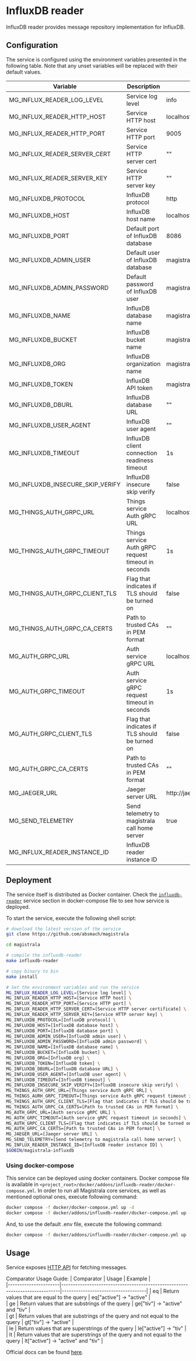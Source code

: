 # InfluxDB reader

InfluxDB reader provides message repository implementation for InfluxDB.

## Configuration

The service is configured using the environment variables presented in the
following table. Note that any unset variables will be replaced with their
default values.

| Variable                         | Description                                         | Default                        |
| -------------------------------- | --------------------------------------------------- | ------------------------------ |
| MG_INFLUX_READER_LOG_LEVEL       | Service log level                                   | info                           |
| MG_INFLUX_READER_HTTP_HOST       | Service HTTP host                                   | localhost                      |
| MG_INFLUX_READER_HTTP_PORT       | Service HTTP port                                   | 9005                           |
| MG_INFLUX_READER_SERVER_CERT     | Service HTTP server cert                            | ""                             |
| MG_INFLUX_READER_SERVER_KEY      | Service HTTP server key                             | ""                             |
| MG_INFLUXDB_PROTOCOL             | InfluxDB protocol                                   | http                           |
| MG_INFLUXDB_HOST                 | InfluxDB host name                                  | localhost                      |
| MG_INFLUXDB_PORT                 | Default port of InfluxDB database                   | 8086                           |
| MG_INFLUXDB_ADMIN_USER           | Default user of InfluxDB database                   | magistrala                     |
| MG_INFLUXDB_ADMIN_PASSWORD       | Default password of InfluxDB user                   | magistrala                     |
| MG_INFLUXDB_NAME                 | InfluxDB database name                              | magistrala                     |
| MG_INFLUXDB_BUCKET               | InfluxDB bucket name                                | magistrala-bucket              |
| MG_INFLUXDB_ORG                  | InfluxDB organization name                          | magistrala                     |
| MG_INFLUXDB_TOKEN                | InfluxDB API token                                  | magistrala-token               |
| MG_INFLUXDB_DBURL                | InfluxDB database URL                               | ""                             |
| MG_INFLUXDB_USER_AGENT           | InfluxDB user agent                                 | ""                             |
| MG_INFLUXDB_TIMEOUT              | InfluxDB client connection readiness timeout        | 1s                             |
| MG_INFLUXDB_INSECURE_SKIP_VERIFY | InfluxDB insecure skip verify                       | false                          |
| MG_THINGS_AUTH_GRPC_URL          | Things service Auth gRPC URL                        | localhost:7000                 |
| MG_THINGS_AUTH_GRPC_TIMEOUT      | Things service Auth gRPC request timeout in seconds | 1s                             |
| MG_THINGS_AUTH_GRPC_CLIENT_TLS   | Flag that indicates if TLS should be turned on      | false                          |
| MG_THINGS_AUTH_GRPC_CA_CERTS     | Path to trusted CAs in PEM format                   | ""                             |
| MG_AUTH_GRPC_URL                 | Auth service gRPC URL                               | localhost:7001                 |
| MG_AUTH_GRPC_TIMEOUT             | Auth service gRPC request timeout in seconds        | 1s                             |
| MG_AUTH_GRPC_CLIENT_TLS          | Flag that indicates if TLS should be turned on      | false                          |
| MG_AUTH_GRPC_CA_CERTS            | Path to trusted CAs in PEM format                   | ""                             |
| MG_JAEGER_URL                    | Jaeger server URL                                   | http://jaeger:14268/api/traces |
| MG_SEND_TELEMETRY                | Send telemetry to magistrala call home server       | true                           |
| MG_INFLUX_READER_INSTANCE_ID     | InfluxDB reader instance ID                         |                                |

## Deployment

The service itself is distributed as Docker container. Check the [`influxdb-reader`](https://github.com/absmach/magistrala/blob/main/docker/addons/influxdb-reader/docker-compose.yml#L17-L40) service section in docker-compose file to see how service is deployed.

To start the service, execute the following shell script:

```bash
# download the latest version of the service
git clone https://github.com/absmach/magistrala

cd magistrala

# compile the influxdb-reader
make influxdb-reader

# copy binary to bin
make install

# Set the environment variables and run the service
MG_INFLUX_READER_LOG_LEVEL=[Service log level] \
MG_INFLUX_READER_HTTP_HOST=[Service HTTP host] \
MG_INFLUX_READER_HTTP_PORT=[Service HTTP port] \
MG_INFLUX_READER_HTTP_SERVER_CERT=[Service HTTP server certificate] \
MG_INFLUX_READER_HTTP_SERVER_KEY=[Service HTTP server key] \
MG_INFLUXDB_PROTOCOL=[InfluxDB protocol] \
MG_INFLUXDB_HOST=[InfluxDB database host] \
MG_INFLUXDB_PORT=[InfluxDB database port] \
MG_INFLUXDB_ADMIN_USER=[InfluxDB admin user] \
MG_INFLUXDB_ADMIN_PASSWORD=[InfluxDB admin password] \
MG_INFLUXDB_NAME=[InfluxDB database name] \
MG_INFLUXDB_BUCKET=[InfluxDB bucket] \
MG_INFLUXDB_ORG=[InfluxDB org] \
MG_INFLUXDB_TOKEN=[InfluxDB token] \
MG_INFLUXDB_DBURL=[InfluxDB database URL] \
MG_INFLUXDB_USER_AGENT=[InfluxDB user agent] \
MG_INFLUXDB_TIMEOUT=[InfluxDB timeout] \
MG_INFLUXDB_INSECURE_SKIP_VERIFY=[InfluxDB insecure skip verify] \
MG_THINGS_AUTH_GRPC_URL=[Things service Auth gRPC URL] \
MG_THINGS_AURH_GRPC_TIMEOUT=[Things service Auth gRPC request timeout in seconds] \
MG_THINGS_AUTH_GRPC_CLIENT_TLS=[Flag that indicates if TLS should be turned on] \
MG_THINGS_AUTH_GRPC_CA_CERTS=[Path to trusted CAs in PEM format] \
MG_AUTH_GRPC_URL=[Auth service gRPC URL] \
MG_AUTH_GRPC_TIMEOUT=[Auth service gRPC request timeout in seconds] \
MG_AUTH_GRPC_CLIENT_TLS=[Flag that indicates if TLS should be turned on] \
MG_AUTH_GRPC_CA_CERTS=[Path to trusted CAs in PEM format] \
MG_JAEGER_URL=[Jaeger server URL] \
MG_SEND_TELEMETRY=[Send telemetry to magistrala call home server] \
MG_INFLUX_READER_INSTANCE_ID=[InfluxDB reader instance ID] \
$GOBIN/magistrala-influxdb

```

### Using docker-compose

This service can be deployed using docker containers. Docker compose file is
available in `<project_root>/docker/addons/influxdb-reader/docker-compose.yml`.
In order to run all Magistrala core services, as well as mentioned optional ones,
execute following command:

```bash
docker compose -f docker/docker-compose.yml up -d
docker compose -f docker/addons/influxdb-reader/docker-compose.yml up -d
```

And, to use the default .env file, execute the following command:

```bash
docker compose -f docker/addons/influxdb-reader/docker-compose.yml up --env-file docker/.env -d
```

## Usage

Service exposes [HTTP API](https://docs.api.magistrala.abstractmachines.fr/?urls.primaryName=readers-openapi.yml) for fetching messages.

Comparator Usage Guide:
| Comparator | Usage | Example |  
|----------------------|-----------------------------------------------------------------------------|------------------------------------|
| eq | Return values that are equal to the query | eq["active"] -> "active" |  
| ge | Return values that are substrings of the query | ge["tiv"] -> "active" and "tiv" |  
| gt | Return values that are substrings of the query and not equal to the query | gt["tiv"] -> "active" |  
| le | Return values that are superstrings of the query | le["active"] -> "tiv" |  
| lt | Return values that are superstrings of the query and not equal to the query | lt["active"] -> "active" and "tiv" |

Official docs can be found [here](https://docs.magistrala.abstractmachines.fr).
